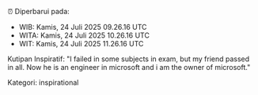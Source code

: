 ⏰ Diperbarui pada:
- WIB: Kamis, 24 Juli 2025 09.26.16 UTC
- WITA: Kamis, 24 Juli 2025 10.26.16 UTC
- WIT: Kamis, 24 Juli 2025 11.26.16 UTC

Kutipan Inspiratif:
"I failed in some subjects in exam, but my friend passed in all. Now he is an engineer in microsoft and i am the owner of microsoft."


Kategori: inspirational

